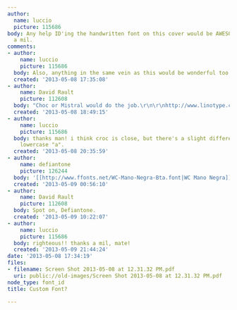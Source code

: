 ```yaml
---
author:
  name: luccio
  picture: 115686
body: Any help ID'ing the handwritten font on this cover would be AWESOME! Thanks
  a mil.
comments:
- author:
    name: luccio
    picture: 115686
  body: Also, anything in the same vein as this would be wonderful too :)
  created: '2013-05-08 17:35:08'
- author:
    name: David Rault
    picture: 112608
  body: "Choc or Mistral would do the job.\r\n\r\nhttp://www.linotype.com/165892/ChocStdRegular-ot-cff-std-font.html?showVariation=165893\r\n\r\nhttp://www.microsoft.com/typography/fonts/font.aspx?FMID=1007"
  created: '2013-05-08 18:49:15'
- author:
    name: luccio
    picture: 115686
  body: thanks man! i think croc is close, but there's a slight difference in the
    lowercase "a".
  created: '2013-05-08 20:35:59'
- author:
    name: defiantone
    picture: 126244
  body: '[[http://www.ffonts.net/WC-Mano-Negra-Bta.font|WC Mano Negra]]'
  created: '2013-05-09 00:56:10'
- author:
    name: David Rault
    picture: 112608
  body: Spot on, Defiantone.
  created: '2013-05-09 10:22:07'
- author:
    name: luccio
    picture: 115686
  body: righteous!! thanks a mil, mate!
  created: '2013-05-09 21:44:24'
date: '2013-05-08 17:34:19'
files:
- filename: Screen Shot 2013-05-08 at 12.31.32 PM.pdf
  uri: public://old-images/Screen Shot 2013-05-08 at 12.31.32 PM.pdf
node_type: font_id
title: Custom Font?

---
```

